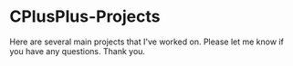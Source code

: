# CPlusPlus-Projects

Here are several main projects that I've worked on.  Please let me know if you have any questions.  Thank you.
